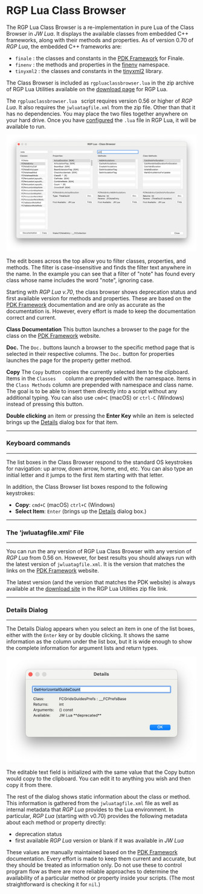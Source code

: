 RGP Lua Class Browser
=====================

The RGP Lua Class Browser is a re-implementation in pure Lua of the Class Browser in _JW Lua_. It displays the available classes from embedded C++ frameworks, along with their methods and properties. As of version 0.70 of _RGP Lua_, the embedded C++ frameworks are:

- `finale` : the classes and constants in the [PDK Framework](https://pdk.finalelua.com/) for Finale.
- `finenv` : the methods and properties in the [finenv](https://www.finalelua.com/docs/rgp-lua/finenv-properties) namespace.
- `tinyxml2` : the classes and constants in the [tinyxml2](/docs/rgp-lua/tinyxml2) library.

The Class Browser is included as `rgpluaclassbrowser.lua` in the zip archive of RGP Lua Utilities available on the [download page](https://robertgpatterson.com/-fininfo/-rgplua/rgplua.html) for RGP Lua.

The `rgpluaclassbrowser.lua ` script requires version 0.56 or higher of _RGP Lua_. It also requires the `jwluatagfile.xml` from the zip file. Other than that it has no dependencies. You may place the two files together anywhere on your hard drive. Once you have [configured](/docs/rgp-lua/rgp-lua-configuration) the `.lua` file in RGP Lua, it will be available to run.

![RGP Lua Class Browser](assets/rgpluaclassbrowser.jpg "RGP Lua Class Browser")

The edit boxes across the top allow you to filter classes, properties, and methods. The filter is case-insensitive and finds the filter text anywhere in the name. In the example you can see that a filter of "note" has found every class whose name includes the word "note", ignoring case.

Starting with _RGP Lua v.70_, the class browser shows deprecation status and first available version for methods and properties. These are based on the [PDK Framework](https://pdk.finalelua.com) documentation and are only as accurate as the documentation is. However, every effort is made to keep the documentation correct and current.

**Class Documentation** This button launches a browser to the page for the class on the [PDK Framework](https://pdk.finalelua.com/) website.

**Doc.** The `Doc.` buttons launch a browser to the specific method page that is selected in their respective columns. The `Doc.` button for properties launches the page for the property getter method.

**Copy** The `Copy` button copies the currently selected item to the clipboard. Items in the `Classes	` column are prepended with the namespace. Items in the `Class Methods` column are prepended with namespace and class name. The goal is to be able to insert them directly into a script without any additional typing. You can also use `cmd+C` (macOS) or `ctrl-C` (Windows) instead of pressing this button.

**Double clicking** an item or pressing the **Enter Key** while an item is selected brings up the [Details](#details-dialog) dialog box for that item.


---

### Keyboard commands

---

The list boxes in the Class Browser respond to the standard OS keystrokes for navigation: up arrow, down arrow, home, end, etc. You can also type an initial letter and it jumps to the first item starting with that letter.

In addition, the Class Browser list boxes respond to the following keystrokes:

- **Copy**:  `cmd+C` (macOS) `ctrl+C` (Windows)
- **Select Item**: `Enter` (brings up the [Details](#details-dialog) dialog box.)


---

### The 'jwluatagfile.xml' File

---

You can run the any version of RGP Lua Class Browser with any version of _RGP Lua_ from 0.56 on. However, for best results you should always run with the latest version of `jwluatagfile.xml`. It is the version that matches the links on the [PDK Framework](https://pdk.finalelua.com/) website.

The latest version (and the version that matches the PDK website) is always available at the [download site](https://robertgpatterson.com/-fininfo/-rgplua/rgplua.html) in the RGP Lua Utilities zip file link.


---

### Details Dialog

---

The Details Dialog appears when you select an item in one of the list boxes, either with the `Enter` key or by double clicking. It shows the same information as the column under the list box, but it is wide enough to show the complete information for argument lists and return types.


![Item Details](assets/rgpluaclassbrowser_details.jpg "Item Details")

The editable text field is initialized with the same value that the Copy button would copy to the clipboard. You can edit it to anything you wish and then copy it from there.

The rest of the dialog shows static information about the class or method. This information is gathered from the `jwluatagfile.xml` file as well as internal metadata that _RGP Lua_ provides to the Lua environment. In particular, _RGP Lua_ (starting with v0.70) provides the following metadata about each method or property directly:

- deprecation status
- first available _RGP Lua_ version or blank if it was available in _JW Lua_

These values are manually maintained based on the [PDK Framework](https://pdk.finalelua.com/) documentation. Every effort is made to keep them current and accurate, but they should be treated as information only. Do not use these to control program flow as there are more reliable approaches to determine the availability of a particular method or property inside your scripts. (The most straightforward is checking it for `nil`.)

